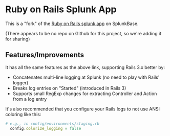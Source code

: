 # Ruby on Rails Splunk App

This is a "fork" of the [Ruby on Rails splunk app](http://splunk-base.splunk.com/apps/22351/ruby-on-rails) on SplunkBase.

(There appears to be no repo on Github for this project, so we're adding it for sharing)

## Features/Improvements

It has all the same features as the above link, supporting Rails 3.x better by:

* Concatenates multi-line logging at Splunk (no need to play with Rails' logger)
* Breaks log entries on "Started" (introduced in Rails 3)
* Supports small RegExp changes for extracting Controller and Action from a log entry

It's also recommended that you configure your Rails logs to not use ANSI coloring like this:

```ruby
# e.g., in config/environments/staging.rb
  config.colorize_logging = false
```
